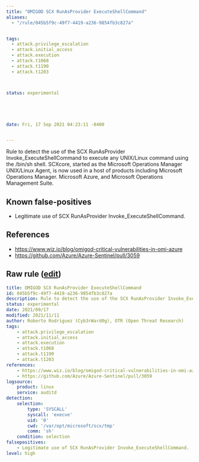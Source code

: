 ```yaml
---
title: "OMIGOD SCX RunAsProvider ExecuteShellCommand"
aliases:
  - "/rule/045b5f9c-49f7-4419-a236-9854fb3c827a"


tags:
  - attack.privilege_escalation
  - attack.initial_access
  - attack.execution
  - attack.t1068
  - attack.t1190
  - attack.t1203



status: experimental





date: Fri, 17 Sep 2021 04:23:11 -0400


---
```


Rule to detect the use of the SCX RunAsProvider Invoke_ExecuteShellCommand to execute any UNIX/Linux command using the /bin/sh shell. SCXcore, started as the Microsoft Operations Manager UNIX/Linux Agent, is now used in a host of products including Microsoft Operations Manager. Microsoft Azure, and Microsoft Operations Management Suite.

<!--more-->


## Known false-positives

* Legitimate use of SCX RunAsProvider Invoke_ExecuteShellCommand.



## References

* https://www.wiz.io/blog/omigod-critical-vulnerabilities-in-omi-azure
* https://github.com/Azure/Azure-Sentinel/pull/3059


## Raw rule ([edit](https://github.com/SigmaHQ/sigma/edit/master/rules/linux/auditd/lnx_auditd_omigod_scx_runasprovider_executeshellcommand.yml))
```yaml
title: OMIGOD SCX RunAsProvider ExecuteShellCommand
id: 045b5f9c-49f7-4419-a236-9854fb3c827a
description: Rule to detect the use of the SCX RunAsProvider Invoke_ExecuteShellCommand to execute any UNIX/Linux command using the /bin/sh shell. SCXcore, started as the Microsoft Operations Manager UNIX/Linux Agent, is now used in a host of products including Microsoft Operations Manager. Microsoft Azure, and Microsoft Operations Management Suite.
status: experimental
date: 2021/09/17
modified: 2021/11/11
author: Roberto Rodriguez (Cyb3rWard0g), OTR (Open Threat Research)
tags:
    - attack.privilege_escalation
    - attack.initial_access
    - attack.execution
    - attack.t1068
    - attack.t1190
    - attack.t1203
references:
    - https://www.wiz.io/blog/omigod-critical-vulnerabilities-in-omi-azure
    - https://github.com/Azure/Azure-Sentinel/pull/3059
logsource:
    product: linux
    service: auditd
detection:
    selection:
        type: 'SYSCALL'
        syscall: 'execve'
        uid: '0'
        cwd: '/var/opt/microsoft/scx/tmp'
        comm: 'sh'
    condition: selection
falsepositives:
    - Legitimate use of SCX RunAsProvider Invoke_ExecuteShellCommand.
level: high

```

